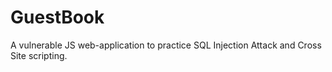 # GuestBook
A vulnerable JS web-application to practice SQL Injection Attack and Cross Site scripting.

